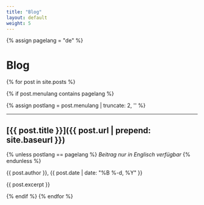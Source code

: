 ```yaml
---
title: "Blog"
layout: default
weight: 5
---
```

<!-- Set variable "lang" to reflect page language -->
{% assign pagelang = "de" %}

# Blog

{% for post in site.posts %}

<!-- Just show posts which shall be displayed in this language ("de", "en, de", "de, en") -->
{% if post.menulang contains pagelang %}

{% assign postlang = post.menulang | truncate: 2, '' %}

---

## [{{ post.title }}]({{ post.url | prepend: site.baseurl }})

<!-- Add hint if post is written in other language than page language -->
{% unless postlang == pagelang %}
  *Beitrag nur in Englisch verfügbar*
{% endunless %}

{{ post.author }}, {{ post.date | date: "%B %-d, %Y" }}

{{ post.excerpt }}

{% endif %}
{% endfor %}
